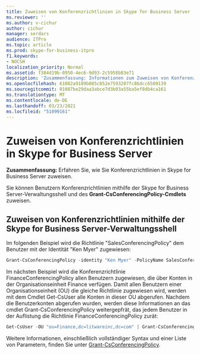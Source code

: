 ```yaml
---
title: Zuweisen von Konferenzrichtlinien in Skype for Business Server
ms.reviewer: ''
ms.author: v-cichur
author: cichur
manager: serdars
audience: ITPro
ms.topic: article
ms.prod: skype-for-business-itpro
f1.keywords:
- NOCSH
localization_priority: Normal
ms.assetid: f384d19b-0950-4ec6-9d93-2c5958b83e71
description: 'Zusammenfassung: Informationen zum Zuweisen von Konferenzrichtlinien in Skype for Business Server.'
ms.openlocfilehash: 61082a9189b085c852e7593207fc86dcc6509139
ms.sourcegitcommit: 01087be29daa3abce7d3b03a55ba5ef8db4ca161
ms.translationtype: MT
ms.contentlocale: de-DE
ms.lasthandoff: 03/23/2021
ms.locfileid: "51099161"
---
```

# <a name="assign-conferencing-policies-in-skype-for-business-server"></a>Zuweisen von Konferenzrichtlinien in Skype for Business Server
 
**Zusammenfassung:** Erfahren Sie, wie Sie Konferenzrichtlinien in Skype for Business Server zuweisen.
  
Sie können Benutzern Konferenzrichtlinien mithilfe der Skype for Business Server-Verwaltungsshell und des **Grant-CsConferencingPolicy-Cmdlets** zuweisen.
  
## <a name="assign-conferencing-policies-by-using-skype-for-business-server-management-shell"></a>Zuweisen von Konferenzrichtlinien mithilfe der Skype for Business Server-Verwaltungsshell

Im folgenden Beispiel wird die Richtlinie "SalesConferencingPolicy" dem Benutzer mit der Identität "Ken Myer" zugewiesen:
  
```PowerShell
Grant-CsConferencingPolicy -identity "Ken Myer" -PolicyName SalesConferencingPolicy
```

Im nächsten Beispiel wird die Konferenzrichtlinie FinanceConferencingPolicy allen Benutzern zugewiesen, die über Konten in der Organisationseinheit Finance verfügen. Damit allen Benutzern einer Organisationseinheit (OU) die gleiche Richtlinie zugewiesen wird, werden mit dem Cmdlet Get-CsUser alle Konten in dieser OU abgerufen. Nachdem die Benutzerkonten abgerufen wurden, werden diese Informationen an das cmdlet Grant-CsConferencingPolicy weitergepfrät, das jedem Benutzer in der Auflistung die Richtlinie FinanceConferencingPolicy zurät:
  
```PowerShell
Get-CsUser -OU "ou=Finance,dc=litwareinc,dc=com" | Grant-CsConferencingPolicy -PolicyName FinanceConferencingPolicy
```

Weitere Informationen, einschließlich vollständiger Syntax und einer Liste von Parametern, finden Sie unter [Grant-CsConferencingPolicy](/powershell/module/skype/grant-csconferencingpolicy?view=skype-ps).
